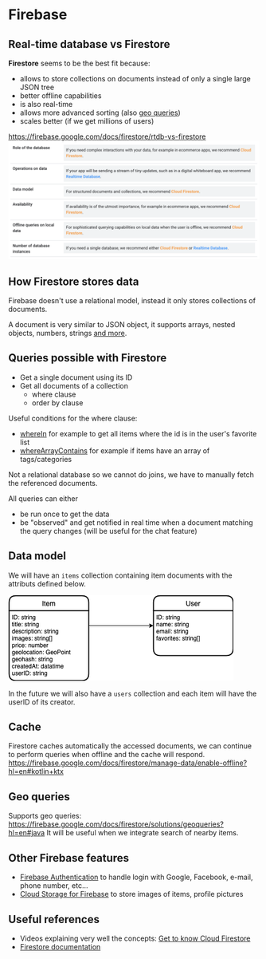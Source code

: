 # Firebase

## Real-time database vs Firestore

**Firestore** seems to be the best fit because:
- allows to store collections on documents instead of only a single large JSON tree
- better offline capabilities
- is also real-time
- allows more advanced sorting (also [geo queries](#geo-queries))
- scales better (if we get millions of users)

https://firebase.google.com/docs/firestore/rtdb-vs-firestore
![Real-time database vs Firestore](img/rtdb-firestore-comparison.png)

## How Firestore stores data
Firebase doesn't use a relational model, instead it only stores collections of documents.

A document is very similar to JSON object, it supports arrays, nested objects, numbers, strings [and more](https://firebase.google.com/docs/firestore/manage-data/data-types?hl=en).

## Queries possible with Firestore
- Get a single document using its ID
- Get all documents of a collection
  - where clause
  - order by clause

Useful conditions for the where clause:
- [whereIn](https://firebase.google.com/docs/firestore/query-data/queries?hl=en#in_not-in_and_array-contains-any) for example to get all items where the id is in the user's favorite list
- [whereArrayContains](https://firebase.google.com/docs/firestore/query-data/queries?hl=en#array_membership) for example if items have an array of tags/categories

Not a relational database so we cannot do joins, we have to manually fetch the referenced documents.

All queries can either
- be run once to get the data
- be "observed" and get notified in real time when a document matching the query changes (will be useful for the chat feature)

## Data model
We will have an `items` collection containing item documents with the attributs defined below.

![diagram](img/model.png)

In the future we will also have a `users` collection and each item will have the userID of its creator.

## Cache
Firestore caches automatically the accessed documents, we can continue to perform queries when offline and the cache will respond.
https://firebase.google.com/docs/firestore/manage-data/enable-offline?hl=en#kotlin+ktx

## Geo queries
Supports geo queries:
https://firebase.google.com/docs/firestore/solutions/geoqueries?hl=en#java
It will be useful when we integrate search of nearby items.

## Other Firebase features
- [Firebase Authentication](https://firebase.google.com/docs/auth?hl=en) to handle login with Google, Facebook, e-mail, phone number, etc...
- [Cloud Storage for Firebase](https://firebase.google.com/docs/storage?hl=en) to store images of items, profile pictures

## Useful references
- Videos explaining very well the concepts: [Get to know Cloud Firestore](https://www.youtube.com/playlist?list=PLl-K7zZEsYLluG5MCVEzXAQ7ACZBCuZgZ)
- [Firestore documentation](https://firebase.google.com/docs/firestore?hl=en)
